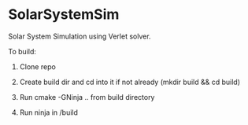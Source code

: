 # SolarSystemSim

Solar System Simulation using Verlet solver.

To build:

1. Clone repo

2. Create build dir and cd into it if not already (mkdir build && cd build)

3. Run cmake -GNinja .. from build directory

4. Run ninja in /build
